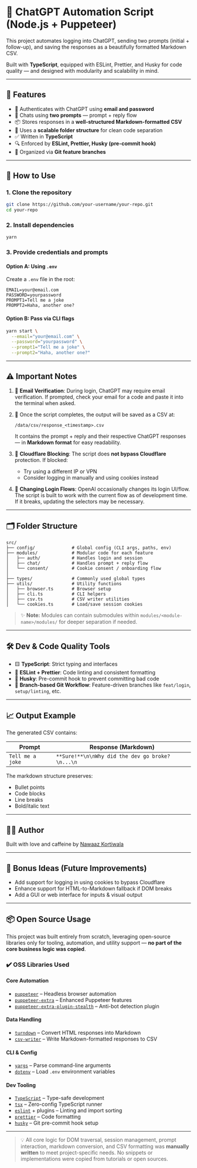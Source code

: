 # 🧠 ChatGPT Automation Script (Node.js + Puppeteer)

This project automates logging into ChatGPT, sending two prompts (initial + follow-up), and saving the responses as a beautifully formatted Markdown CSV.

Built with **TypeScript**, equipped with ESLint, Prettier, and Husky for code quality — and designed with modularity and scalability in mind.

---

## 📌 Features

- 🔐 Authenticates with ChatGPT using **email and password**
- 💬 Chats using **two prompts** — prompt + reply flow
- 📦 Stores responses in a **well-structured Markdown-formatted CSV**
- 📁 Uses a **scalable folder structure** for clean code separation
- ✅ Written in **TypeScript**
- 🔍 Enforced by **ESLint, Prettier, Husky (pre-commit hook)**
- 🌱 Organized via **Git feature branches**

---

## 🚀 How to Use

### 1. Clone the repository
```bash
git clone https://github.com/your-username/your-repo.git
cd your-repo
```

### 2. Install dependencies
```bash
yarn
```

### 3. Provide credentials and prompts

#### Option A: Using `.env`
Create a `.env` file in the root:

```env
EMAIL=your@email.com
PASSWORD=yourpassword
PROMPT1=Tell me a joke
PROMPT2=Haha, another one?
```

#### Option B: Pass via CLI flags
```bash
yarn start \
  --email="your@email.com" \
  --password="yourpassword" \
  --prompt1="Tell me a joke" \
  --prompt2="Haha, another one?"
```

---

## ⚠️ Important Notes

1. 🧾 **Email Verification**: During login, ChatGPT may require email verification. If prompted, check your email for a code and paste it into the terminal when asked.
2. 💾 Once the script completes, the output will be saved as a CSV at:
   ```
   /data/csv/response_<timestamp>.csv
   ```
   It contains the prompt + reply and their respective ChatGPT responses — in **Markdown format** for easy readability.
3. 🛑 **Cloudflare Blocking**: The script does **not bypass Cloudflare** protection. If blocked:
   - Try using a different IP or VPN
   - Consider logging in manually and using cookies instead

4. 🔄 **Changing Login Flows**: OpenAI occasionally changes its login UI/flow. The script is built to work with the current flow as of development time. If it breaks, updating the selectors may be necessary.

---

## 🗂️ Folder Structure

```
src/
├── config/              # Global config (CLI args, paths, env)
├── modules/             # Modular code for each feature
│   ├── auth/            # Handles login and session
│   ├── chat/            # Handles prompt + reply flow
│   └── consent/         # Cookie consent / onboarding flow
│
├── types/               # Commonly used global types
├── utils/               # Utility functions
│   ├── browser.ts       # Browser setup
│   ├── cli.ts           # CLI helpers
│   ├── csv.ts           # CSV writer utilities
│   └── cookies.ts       # Load/save session cookies
```

> ✨ **Note:** Modules can contain submodules within `modules/<module-name>/modules/` for deeper separation if needed.

---

## 🛠️ Dev & Code Quality Tools

- 🟨 **TypeScript**: Strict typing and interfaces
- 🧹 **ESLint + Prettier**: Code linting and consistent formatting
- 🛑 **Husky**: Pre-commit hook to prevent committing bad code
- 🌿 **Branch-based Git Workflow**: Feature-driven branches like `feat/login`, `setup/linting`, etc.

---

## 📈 Output Example

The generated CSV contains:

| Prompt           | Response (Markdown)                             |
|------------------|--------------------------------------------------|
| `Tell me a joke` | `**Sure!**\n\nWhy did the dev go broke?\n...\n` |

The markdown structure preserves:
- Bullet points
- Code blocks
- Line breaks
- Bold/italic text

---

## 👨‍💻 Author

Built with love and caffeine by [Nawaaz Kortiwala](https://www.linkedin.com/in/nawaaz-kortiwala)

---

## 🧪 Bonus Ideas (Future Improvements)

- Add support for logging in using cookies to bypass Cloudflare
- Enhance support for HTML-to-Markdown fallback if DOM breaks
- Add a GUI or web interface for inputs & visual output

---

## 📦 Open Source Usage

This project was built entirely from scratch, leveraging open-source libraries only for tooling, automation, and utility support — **no part of the core business logic was copied**.

### ✔️ OSS Libraries Used

#### **Core Automation**
- [`puppeteer`](https://github.com/puppeteer/puppeteer) – Headless browser automation
- [`puppeteer-extra`](https://github.com/berstend/puppeteer-extra) – Enhanced Puppeteer features
- [`puppeteer-extra-plugin-stealth`](https://github.com/berstend/puppeteer-extra/tree/master/packages/puppeteer-extra-plugin-stealth) – Anti-bot detection plugin

#### **Data Handling**
- [`turndown`](https://github.com/mixmark-io/turndown) – Convert HTML responses into Markdown
- [`csv-writer`](https://github.com/ryu1kn/csv-writer) – Write Markdown-formatted responses to CSV

#### **CLI & Config**
- [`yargs`](https://github.com/yargs/yargs) – Parse command-line arguments
- [`dotenv`](https://github.com/motdotla/dotenv) – Load `.env` environment variables

#### **Dev Tooling**
- [`TypeScript`](https://github.com/microsoft/TypeScript) – Type-safe development
- [`tsx`](https://github.com/esbuild-kit/tsx) – Zero-config TypeScript runner
- [`eslint`](https://github.com/eslint/eslint) + plugins – Linting and import sorting
- [`prettier`](https://github.com/prettier/prettier) – Code formatting
- [`husky`](https://github.com/typicode/husky) – Git pre-commit hook setup

---

> 💡 All core logic for DOM traversal, session management, prompt interaction, markdown conversion, and CSV formatting was **manually written** to meet project-specific needs. No snippets or implementations were copied from tutorials or open sources.
